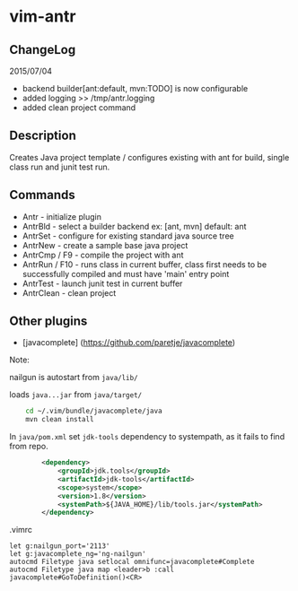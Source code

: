 vim-antr
========

ChangeLog
---------

2015/07/04
- backend builder[ant:default, mvn:TODO] is now configurable
- added logging >> /tmp/antr.logging
- added clean project command

Description
-----------
Creates Java project template / configures existing with ant for build, single class run and junit test run.

Commands
--------
* Antr - initialize plugin
* AntrBld - select a builder backend ex: [ant, mvn] default: ant
* AntrSet - configure for existing standard java source tree
* AntrNew - create a sample base java project
* AntrCmp / F9 - compile the project with ant
* AntrRun / F10 - runs class in current buffer, class first needs to be successfully compiled and must have 'main' entry point
* AntrTest - launch junit test in current buffer
* AntrClean - clean project

Other plugins
-------------
- [javacomplete] (https://github.com/paretje/javacomplete)

Note: 

nailgun is autostart from `java/lib/` 

loads `java...jar` from `java/target/`
```bash 
	cd ~/.vim/bundle/javacomplete/java
	mvn clean install
```

In `java/pom.xml` set `jdk-tools` dependency to systempath, as it fails to find from repo.

```xml
		<dependency>
			<groupId>jdk.tools</groupId>
			<artifactId>jdk-tools</artifactId>
			<scope>system</scope>
			<version>1.8</version>
			<systemPath>${JAVA_HOME}/lib/tools.jar</systemPath>
		</dependency>
```

.vimrc
```viml
let g:nailgun_port='2113'
let g:javacomplete_ng='ng-nailgun'
autocmd Filetype java setlocal omnifunc=javacomplete#Complete
autocmd Filetype java map <leader>b :call javacomplete#GoToDefinition()<CR>

```


